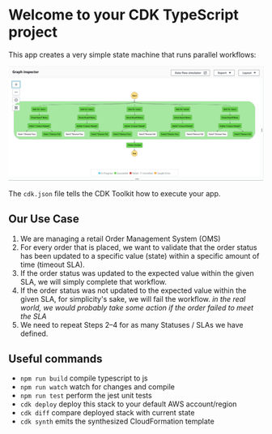 # Welcome to your CDK TypeScript project

This app creates a very simple state machine that runs parallel workflows:

![](./StateMachine.png)

The `cdk.json` file tells the CDK Toolkit how to execute your app.

## Our Use Case
1. We are managing a retail Order Management System (OMS)
1. For every order that is placed, we want to validate that the order status has been updated to a specific value (state) within a specific amount of time (timeout SLA).
1. If the order status was updated to the expected value within the given SLA, we will simply complete that workflow.
1. If the order status was not updated to the expected value within the given SLA, for simplicity's sake, we will fail the workflow. *in the real world, we would probably take some action if the order failed to meet the SLA*
1. We need to repeat Steps 2–4 for as many Statuses / SLAs we have defined.
## Useful commands

* `npm run build`   compile typescript to js
* `npm run watch`   watch for changes and compile
* `npm run test`    perform the jest unit tests
* `cdk deploy`      deploy this stack to your default AWS account/region
* `cdk diff`        compare deployed stack with current state
* `cdk synth`       emits the synthesized CloudFormation template
